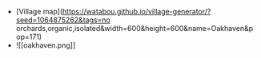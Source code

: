 - [Village map](https://watabou.github.io/village-generator/?seed=1064875262&tags=no orchards,organic,isolated&width=600&height=600&name=Oakhaven&pop=171)
- ![[oakhaven.png]]